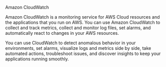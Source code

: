 Amazon CloudWatch

Amazon CloudWatch is a monitoring service for AWS Cloud resources and the applications that you run on AWS. You can use Amazon CloudWatch to collect and track metrics, collect and monitor log files, set alarms, and automatically react to changes in your AWS resources.

You can use CloudWatch to detect anomalous behavior in your environments, set alarms, visualize logs and metrics side by side, take automated actions, troubleshoot issues, and discover insights to keep your applications running smoothly.